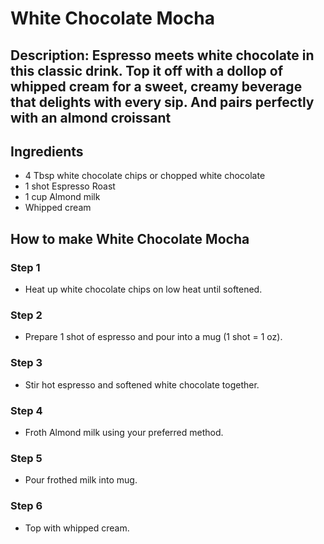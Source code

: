 # White Chocolate Mocha​

## Description: Espresso meets white chocolate in this classic drink. Top it off with a dollop of whipped cream for a sweet, creamy beverage that delights with every sip. And pairs perfectly with an almond croissant 

## Ingredients

- 4 Tbsp white chocolate chips or chopped white chocolate
- 1 shot Espresso Roast
- 1 cup Almond milk
- Whipped cream

## How to make White Chocolate Mocha​

### Step 1

- Heat up white chocolate chips on low heat until softened.

### Step 2

- Prepare 1 shot of espresso and pour into a mug (1 shot = 1 oz).

### Step 3

- Stir hot espresso and softened white chocolate together.

### Step 4

- Froth Almond milk using your preferred method.

### Step 5

- Pour frothed milk into mug.

### Step 6

- Top with whipped cream.
